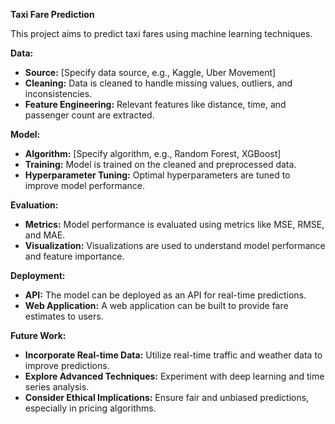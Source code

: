 **Taxi Fare Prediction**

This project aims to predict taxi fares using machine learning techniques.

**Data:**
* **Source:** [Specify data source, e.g., Kaggle, Uber Movement]
* **Cleaning:** Data is cleaned to handle missing values, outliers, and inconsistencies.
* **Feature Engineering:** Relevant features like distance, time, and passenger count are extracted.

**Model:**
* **Algorithm:** [Specify algorithm, e.g., Random Forest, XGBoost]
* **Training:** Model is trained on the cleaned and preprocessed data.
* **Hyperparameter Tuning:** Optimal hyperparameters are tuned to improve model performance.

**Evaluation:**
* **Metrics:** Model performance is evaluated using metrics like MSE, RMSE, and MAE.
* **Visualization:** Visualizations are used to understand model performance and feature importance.

**Deployment:**
* **API:** The model can be deployed as an API for real-time predictions.
* **Web Application:** A web application can be built to provide fare estimates to users.

**Future Work:**
* **Incorporate Real-time Data:** Utilize real-time traffic and weather data to improve predictions.
* **Explore Advanced Techniques:** Experiment with deep learning and time series analysis.
* **Consider Ethical Implications:** Ensure fair and unbiased predictions, especially in pricing algorithms.
